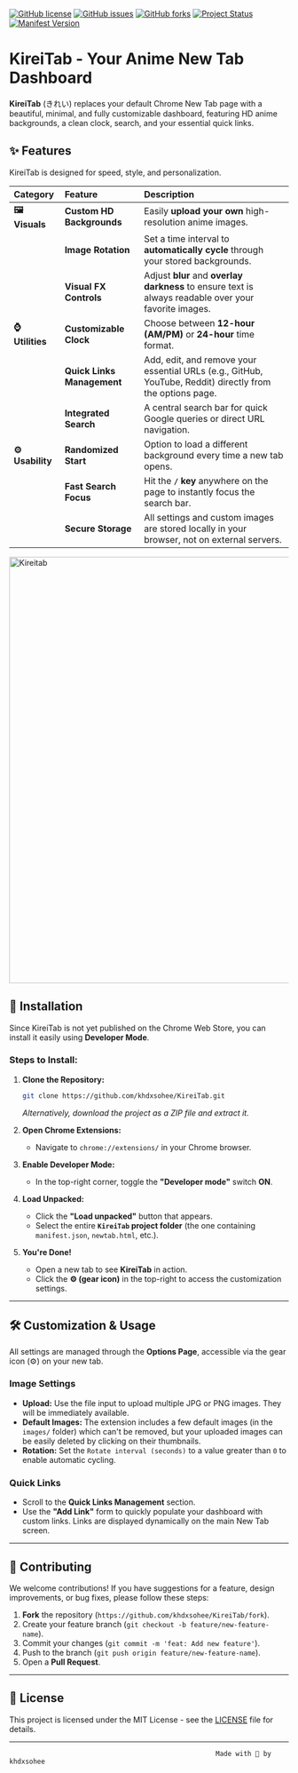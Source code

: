 [![GitHub license](https://img.shields.io/github/license/khdxsohee/KireiTab?style=flat-square&color=blue)](https://github.com/khdxsohee/KireiTab/blob/main/LICENSE)
[![GitHub issues](https://img.shields.io/github/issues/khdxsohee/KireiTab?style=flat-square&color=red)](https://github.com/khdxsohee/KireiTab/issues)
[![GitHub forks](https://img.shields.io/github/forks/khdxsohee/KireiTab?style=flat-square&color=teal)](https://github.com/khdxsohee/KireiTab/network)
[![Project Status](https://img.shields.io/badge/status-In%20Development-orange?style=flat-square)](https://github.com/khdxsohee/KireiTab)
[![Manifest Version](https://img.shields.io/badge/manifest-V3-success?style=flat-square)](https://developer.chrome.com/docs/extensions/mv3/)
# KireiTab - Your Anime New Tab Dashboard 

**KireiTab** (きれい) replaces your default Chrome New Tab page with a beautiful, minimal, and fully customizable dashboard, featuring HD anime backgrounds, a clean clock, search, and your essential quick links.

[](https://www.google.com/search?q=https://github.com/khdxsohee/KireiTab/blob/main/LICENSE)
[](https://github.com/khdxsohee/KireiTab)
[](https://github.com/khdxsohee/KireiTab)

## ✨ Features

KireiTab is designed for speed, style, and personalization.

| Category | Feature | Description |
| :--- | :--- | :--- |
| **🖼️ Visuals** | **Custom HD Backgrounds** | Easily **upload your own** high-resolution anime images. |
| | **Image Rotation** | Set a time interval to **automatically cycle** through your stored backgrounds. |
| | **Visual FX Controls** | Adjust **blur** and **overlay darkness** to ensure text is always readable over your favorite images. |
| **⌚ Utilities** | **Customizable Clock** | Choose between **12-hour (AM/PM)** or **24-hour** time format. |
| | **Quick Links Management** | Add, edit, and remove your essential URLs (e.g., GitHub, YouTube, Reddit) directly from the options page. |
| | **Integrated Search** | A central search bar for quick Google queries or direct URL navigation. |
| **⚙️ Usability** | **Randomized Start** | Option to load a different background every time a new tab opens. |
| | **Fast Search Focus** | Hit the **`/` key** anywhere on the page to instantly focus the search bar. |
| | **Secure Storage** | All settings and custom images are stored locally in your browser, not on external servers. |
<img width="1366" height="768" alt="Kireitab" src="https://github.com/user-attachments/assets/4bad4b95-0a39-41a8-99c5-a0edb4c9662f" />


## 🚀 Installation

Since KireiTab is not yet published on the Chrome Web Store, you can install it easily using **Developer Mode**.

### Steps to Install:

1.  **Clone the Repository:**

    ```bash
    git clone https://github.com/khdxsohee/KireiTab.git
    ```

    *Alternatively, download the project as a ZIP file and extract it.*

2.  **Open Chrome Extensions:**

      * Navigate to `chrome://extensions/` in your Chrome browser.

3.  **Enable Developer Mode:**

      * In the top-right corner, toggle the **"Developer mode"** switch **ON**.

4.  **Load Unpacked:**

      * Click the **"Load unpacked"** button that appears.
      * Select the entire **`KireiTab` project folder** (the one containing `manifest.json`, `newtab.html`, etc.).

5.  **You're Done\!**

      * Open a new tab to see **KireiTab** in action.
      * Click the **⚙️ (gear icon)** in the top-right to access the customization settings.

-----

## 🛠️ Customization & Usage

All settings are managed through the **Options Page**, accessible via the gear icon (⚙️) on your new tab.

### Image Settings

  * **Upload:** Use the file input to upload multiple JPG or PNG images. They will be immediately available.
  * **Default Images:** The extension includes a few default images (in the `images/` folder) which can't be removed, but your uploaded images can be easily deleted by clicking on their thumbnails.
  * **Rotation:** Set the `Rotate interval (seconds)` to a value greater than `0` to enable automatic cycling.

### Quick Links

  * Scroll to the **Quick Links Management** section.
  * Use the **"Add Link"** form to quickly populate your dashboard with custom links. Links are displayed dynamically on the main New Tab screen.

-----

## 🤝 Contributing

We welcome contributions\! If you have suggestions for a feature, design improvements, or bug fixes, please follow these steps:

1.  **Fork** the repository (`https://github.com/khdxsohee/KireiTab/fork`).
2.  Create your feature branch (`git checkout -b feature/new-feature-name`).
3.  Commit your changes (`git commit -m 'feat: Add new feature'`).
4.  Push to the branch (`git push origin feature/new-feature-name`).
5.  Open a **Pull Request**.

-----

## 📄 License

This project is licensed under the MIT License - see the [LICENSE](https://www.google.com/search?q=https://github.com/khdxsohee/KireiTab/blob/main/LICENSE) file for details.

-----

                                                        Made with 💙 by khdxsohee
